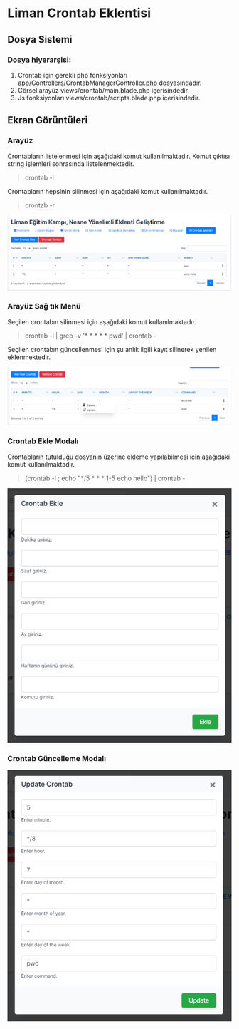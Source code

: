 # Liman Crontab Eklentisi

## Dosya Sistemi

### Dosya hiyerarşisi:
1. Crontab için gerekli php fonksiyonları app/Controllers/CrontabManagerController.php dosyasındadır.
2. Görsel arayüz views/crontab/main.blade.php içerisindedir.
3. Js fonksiyonları views/crontab/scripts.blade.php içerisindedir.

## Ekran Görüntüleri

### Arayüz
Crontabların listelenmesi için aşağıdaki komut kullanılmaktadır. Komut çıktısı string işlemleri sonrasında listelenmektedir.
> crontab -l

Crontabların hepsinin silinmesi için aşağıdaki komut kullanılmaktadır.
> crontab -r

![Alt Text](https://github.com/tugbaficici/liman-crontab/blob/main/ss/ss1.png?raw=true)
### Arayüz Sağ tık Menü
Seçilen crontabın silinmesi için aşağıdaki komut kullanılmaktadır.
> crontab -l | grep -v '* * * * * pwd'  | crontab -

Seçilen crontabın güncellenmesi için şu anlık ilgili kayıt silinerek yenilen eklenmektedir.

![Alt Text](https://github.com/tugbaficici/liman-crontab/blob/main/ss/ss2.png?raw=true)
### Crontab Ekle Modalı
Crontabların tutulduğu dosyanın üzerine ekleme yapılabilmesi için aşağıdaki komut kullanılmaktadır.
> (crontab -l ; echo "*/5 * * * 1-5 echo hello") | crontab -

![Alt Text](https://github.com/tugbaficici/liman-crontab/blob/main/ss/ss3.png?raw=true)
### Crontab Güncelleme Modalı
![Alt Text](https://github.com/tugbaficici/liman-crontab/blob/main/ss/ss4.png?raw=true)
